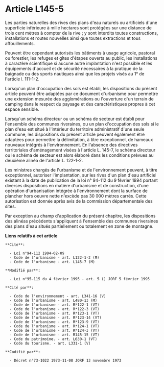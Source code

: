 # Article L145-5

Les parties naturelles des rives des plans d'eau naturels ou artificiels d'une superficie inférieure à mille hectares sont
protégées sur une distance de trois cent mètres à compter de la rive ; y sont interdits toutes constructions, installations
et routes nouvelles ainsi que toutes extractions et tous affouillements.

Peuvent être cependant autorisés les bâtiments à usage agricole, pastoral ou forestier, les refuges et gîtes d'étapes ouverts
au public, les installations à caractère scientifique si aucune autre implantation n'est possible et les équipements
d'accueil et de sécurité nécessaires à la pratique de la baignade ou des sports nautiques ainsi que les projets visés au 1°
de l'article l. 111-1-2.

Lorsqu'un plan d'occupation des sols est établi, les dispositions du présent article peuvent être adaptées par ce document
d'urbanisme pour permettre une extension mesurée des agglomérations ou l'ouverture d'un terrain de camping dans le respect du
paysage et des caractéristiques propres à cet espace sensible.

Lorsqu'un schéma directeur ou un schéma de secteur est établi pour l'ensemble des communes riveraines, ou un plan
d'occupation des sols si le plan d'eau est situé à l'intérieur du territoire administratif d'une seule commune, les
dispositions du présent article peuvent également être adaptées pour permettre la délimitation, à titre exceptionnel, de
hameaux nouveaux intégrés à l'environnement. En l'absence des directives territoriales d'aménagement visées à l'article L.
145-7, le schéma directeur ou le schéma de secteur est alors élaboré dans les conditions prévues au deuxième alinéa de
l'article L. 122-1-2.

Les ministres chargés de l'urbanisme et de l'environnement peuvent, à titre exceptionnel, autoriser l'implantation, sur les
rives d'un plan d'eau artificiel existant à la date de publication de la loi n° 94-112 du 9 février 1994 portant diverses
dispositions en matière d'urbanisme et de construction, d'une opération d'urbanisation intégrée à l'environnement dont la
surface de plancher hors oeuvre nette n'excède pas 30 000 mètres carrés. Cette autorisation est donnée après avis de la
commission départementale des sites.

Par exception au champ d'application du présent chapitre, les dispositions des alinéas précédents s'appliquent à l'ensemble
des communes riveraines des plans d'eau situés partiellement ou totalement en zone de montagne.

**Liens relatifs à cet article**

	**Cite**:

	  - Loi n°94-112 1994-02-09
	  - Code de l'urbanisme - art. L122-1-2 (M)
	  - Code de l'urbanisme - art. L145-7 (M)

	**Modifié par**:

	  - Loi n°95-115 du 4 février 1995 - art. 5 () JORF 5 février 1995

	**Cité par**:

	  - Code de l'environnement - art. L341-16 (V)
	  - Code de l'urbanisme - art. L480-13 (M)
	  - Code de l'urbanisme - art. R*122-1 (VT)
	  - Code de l'urbanisme - art. R*122-3 (VT)
	  - Code de l'urbanisme - art. R*123-1 (VT)
	  - Code de l'urbanisme - art. R*123-14 (VT)
	  - Code de l'urbanisme - art. R*123-9 (VT)
	  - Code de l'urbanisme - art. R*124-1 (VT)
	  - Code de l'urbanisme - art. R*124-3 (VT)
	  - Code de l'urbanisme - art. R145-15 (VT)
	  - Code du patrimoine. - art. L630-1 (VT)
	  - Code du tourisme. - art. L331-1 (V)

	**Codifié par**:

	  - Décret n°73-1022 1973-11-08 JORF 13 novembre 1973
